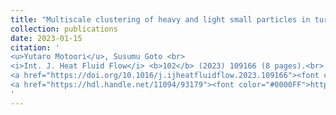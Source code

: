 ```yaml
---
title: "Multiscale clustering of heavy and light small particles in turbulent channel flow at high Reynolds numbers"
collection: publications
date: 2023-01-15
citation: '
<u>Yutaro Motoori</u>, Susumu Goto <br> 
<i>Int. J. Heat Fluid Flow</i> <b>102</b> (2023) 109166 (8 pages).<br>
<a href="https://doi.org/10.1016/j.ijheatfluidflow.2023.109166"><font color="#0000FF">https://doi.org/10.1016/j.ijheatfluidflow.2023.109166</font></a><br>
<a href="https://hdl.handle.net/11094/93179"><font color="#0000FF">https://hdl.handle.net/11094/93179</font></a> (Open Access)
'
---
```

